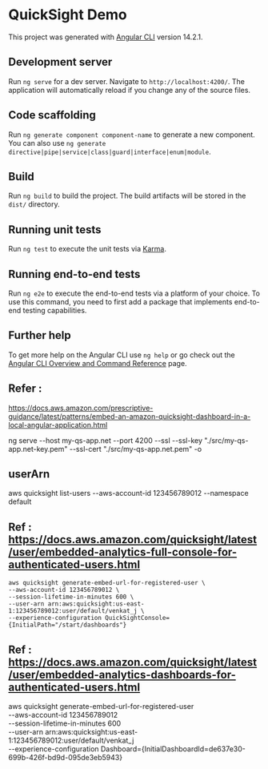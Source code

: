 # QuickSight Demo

This project was generated with [Angular CLI](https://github.com/angular/angular-cli) version 14.2.1.

## Development server

Run `ng serve` for a dev server. Navigate to `http://localhost:4200/`. The application will automatically reload if you change any of the source files.

## Code scaffolding

Run `ng generate component component-name` to generate a new component. You can also use `ng generate directive|pipe|service|class|guard|interface|enum|module`.

## Build

Run `ng build` to build the project. The build artifacts will be stored in the `dist/` directory.

## Running unit tests

Run `ng test` to execute the unit tests via [Karma](https://karma-runner.github.io).

## Running end-to-end tests

Run `ng e2e` to execute the end-to-end tests via a platform of your choice. To use this command, you need to first add a package that implements end-to-end testing capabilities.

## Further help

To get more help on the Angular CLI use `ng help` or go check out the [Angular CLI Overview and Command Reference](https://angular.io/cli) page.



## Refer :
https://docs.aws.amazon.com/prescriptive-guidance/latest/patterns/embed-an-amazon-quicksight-dashboard-in-a-local-angular-application.html

ng serve --host my-qs-app.net --port 4200 --ssl --ssl-key "./src/my-qs-app.net-key.pem" --ssl-cert "./src/my-qs-app.net.pem" -o

## userArn
aws quicksight list-users --aws-account-id 123456789012 --namespace default

## Ref : https://docs.aws.amazon.com/quicksight/latest/user/embedded-analytics-full-console-for-authenticated-users.html
    aws quicksight generate-embed-url-for-registered-user \
    --aws-account-id 123456789012 \
    --session-lifetime-in-minutes 600 \
    --user-arn arn:aws:quicksight:us-east-1:123456789012:user/default/venkat_j \
    --experience-configuration QuickSightConsole={InitialPath="/start/dashboards"}

## Ref : https://docs.aws.amazon.com/quicksight/latest/user/embedded-analytics-dashboards-for-authenticated-users.html
aws quicksight generate-embed-url-for-registered-user \
        --aws-account-id 123456789012 \
        --session-lifetime-in-minutes 600 \
        --user-arn arn:aws:quicksight:us-east-1:123456789012:user/default/venkat_j \
        --experience-configuration Dashboard={InitialDashboardId=de637e30-699b-426f-bd9d-095de3eb5943}
    





